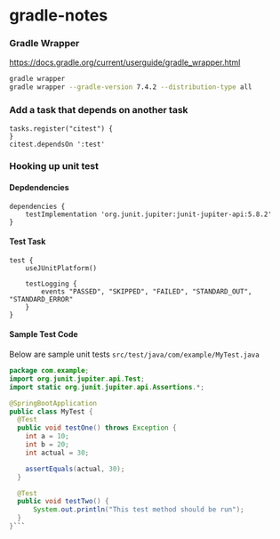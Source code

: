 # gradle-notes

### Gradle Wrapper
https://docs.gradle.org/current/userguide/gradle_wrapper.html

```bash
gradle wrapper
gradle wrapper --gradle-version 7.4.2 --distribution-type all
```

### Add a task that depends on another task
```
tasks.register("citest") {
}
citest.dependsOn ':test'
```

### Hooking up unit test

#### Depdendencies

```
dependencies {
    testImplementation 'org.junit.jupiter:junit-jupiter-api:5.8.2'
}
```

#### Test Task
```
test {
    useJUnitPlatform()

    testLogging {
        events "PASSED", "SKIPPED", "FAILED", "STANDARD_OUT", "STANDARD_ERROR"
    }
}
```

#### Sample Test Code
Below are sample unit tests
`src/test/java/com/example/MyTest.java`

```java
package com.example;
import org.junit.jupiter.api.Test;
import static org.junit.jupiter.api.Assertions.*;

@SpringBootApplication
public class MyTest {
  @Test
  public void testOne() throws Exception {
    int a = 10;
    int b = 20;
    int actual = 30;

    assertEquals(actual, 30);
  }

  @Test
  public void testTwo() {
      System.out.println("This test method should be run");
  }
}```
